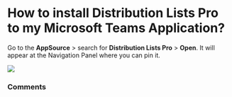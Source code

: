 # How to install Distribution Lists Pro to my Microsoft Teams Application?

<p class="no-margin">Go to the <b>AppSource</b> &gt; search for <b>Distribution Lists Pro</b> &gt; <b>Open</b>. It will appear at the Navigation Panel where you can pin it.</p>
<p class="no-margin"></p>
<div class="intercom-container"><img src="https://teams-pro.intercom-attachments-1.com/i/o/664844974/d06c78dd0bd32872146ef953/how_to_install_distribution_lists_pro_to_my_microsoft_teams_application.png"></div>

### Comments

<Comments />